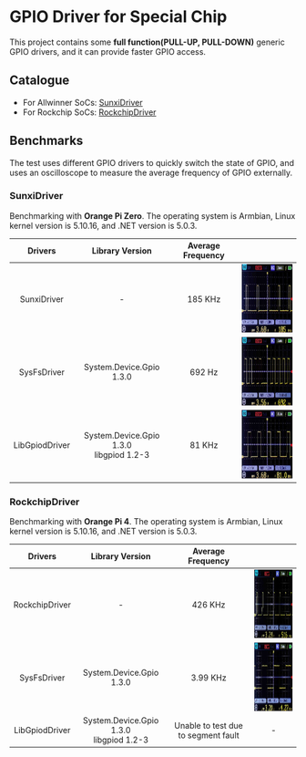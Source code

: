 # GPIO Driver for Special Chip

This project contains some **full function(PULL-UP, PULL-DOWN)** generic GPIO drivers, and it can provide faster GPIO access.

## Catalogue

* For Allwinner SoCs: [SunxiDriver](Drivers/Sunxi/README.md)
* For Rockchip SoCs: [RockchipDriver](Drivers/Rockchip/README.md)

## Benchmarks

The test uses different GPIO drivers to quickly switch the state of GPIO, and uses an oscilloscope to measure the average frequency of GPIO externally.

### SunxiDriver

Benchmarking with **Orange Pi Zero**. The operating system is Armbian, Linux kernel version is 5.10.16, and .NET version is 5.0.3.

| Drivers | Library Version | Average Frequency |  |
| :-: | :-: | :-: | :-: |
| SunxiDriver | - | 185 KHz | <img src="imgs/SunxiDriver/sunxi.jpg" height="120"/> |
| SysFsDriver | System.Device.Gpio 1.3.0 | 692 Hz | <img src="imgs/SunxiDriver/sysfs.jpg" height="120"/> |
| LibGpiodDriver | System.Device.Gpio 1.3.0 <br/> libgpiod 1.2-3 | 81 KHz | <img src="imgs/SunxiDriver/libgpiod.jpg" height="120"/> |

### RockchipDriver

Benchmarking with **Orange Pi 4**. The operating system is Armbian, Linux kernel version is 5.10.16, and .NET version is 5.0.3.

| Drivers | Library Version | Average Frequency |  |
| :-: | :-: | :-: | :-: |
| RockchipDriver | - | 426 KHz | <img src="imgs/RockchipDriver/rockchip.jpg" height="120"/> |
| SysFsDriver | System.Device.Gpio 1.3.0 | 3.99 KHz | <img src="imgs/RockchipDriver/sysfs.jpg" height="120"/> |
| LibGpiodDriver | System.Device.Gpio 1.3.0 <br/> libgpiod 1.2-3 | Unable to test due to segment fault | - |